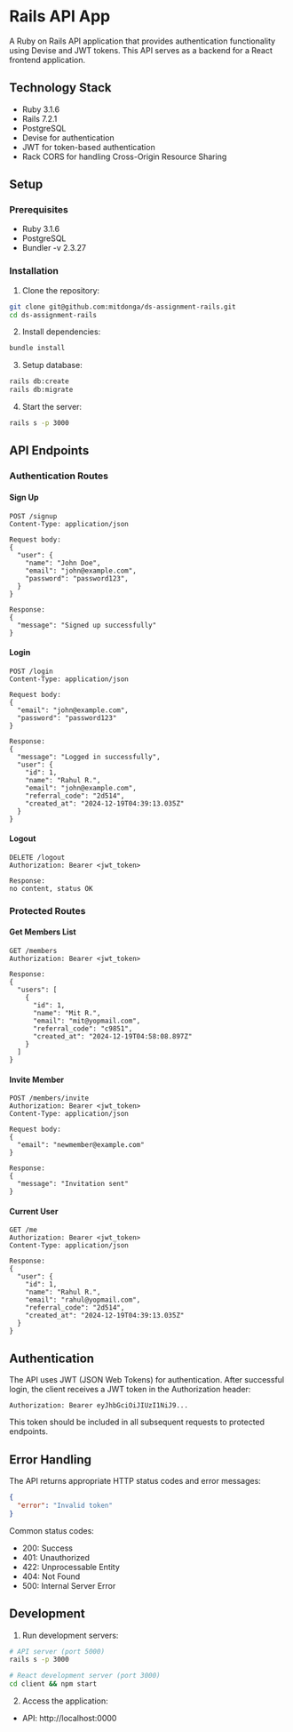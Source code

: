 # Rails API App

A Ruby on Rails API application that provides authentication functionality using Devise and JWT tokens. This API serves as a backend for a React frontend application.

## Technology Stack

- Ruby 3.1.6
- Rails 7.2.1
- PostgreSQL
- Devise for authentication
- JWT for token-based authentication
- Rack CORS for handling Cross-Origin Resource Sharing

## Setup

### Prerequisites

- Ruby 3.1.6
- PostgreSQL
- Bundler -v 2.3.27

### Installation

1. Clone the repository:
```bash
git clone git@github.com:mitdonga/ds-assignment-rails.git
cd ds-assignment-rails
```

2. Install dependencies:
```bash
bundle install
```

3. Setup database:
```bash
rails db:create
rails db:migrate
```

4. Start the server:
```bash
rails s -p 3000
```

## API Endpoints

### Authentication Routes

#### Sign Up
```
POST /signup
Content-Type: application/json

Request body:
{
  "user": {
    "name": "John Doe",
    "email": "john@example.com",
    "password": "password123",
  }
}

Response:
{
  "message": "Signed up successfully"
}
```

#### Login
```
POST /login
Content-Type: application/json

Request body:
{
  "email": "john@example.com",
  "password": "password123"
}

Response:
{
  "message": "Logged in successfully",
  "user": {
    "id": 1,
    "name": "Rahul R.",
    "email": "john@example.com",
    "referral_code": "2d514",
    "created_at": "2024-12-19T04:39:13.035Z"
  }
}
```

#### Logout
```
DELETE /logout
Authorization: Bearer <jwt_token>

Response:
no content, status OK
```

### Protected Routes

#### Get Members List
```
GET /members
Authorization: Bearer <jwt_token>

Response:
{
  "users": [
    {
      "id": 1,
      "name": "Mit R.",
      "email": "mit@yopmail.com",
      "referral_code": "c9851",
      "created_at": "2024-12-19T04:58:08.897Z"
    }
  ]
}
```

#### Invite Member
```
POST /members/invite
Authorization: Bearer <jwt_token>
Content-Type: application/json

Request body:
{
  "email": "newmember@example.com"
}

Response:
{
  "message": "Invitation sent"
}
```

#### Current User
```
GET /me
Authorization: Bearer <jwt_token>
Content-Type: application/json

Response:
{
  "user": {
    "id": 1,
    "name": "Rahul R.",
    "email": "rahul@yopmail.com",
    "referral_code": "2d514",
    "created_at": "2024-12-19T04:39:13.035Z"
  }
}
```

## Authentication

The API uses JWT (JSON Web Tokens) for authentication. After successful login, the client receives a JWT token in the Authorization header:

```
Authorization: Bearer eyJhbGciOiJIUzI1NiJ9...
```

This token should be included in all subsequent requests to protected endpoints.

## Error Handling

The API returns appropriate HTTP status codes and error messages:

```json
{
  "error": "Invalid token"
}
```

Common status codes:
- 200: Success
- 401: Unauthorized
- 422: Unprocessable Entity
- 404: Not Found
- 500: Internal Server Error


## Development

1. Run development servers:
```bash
# API server (port 5000)
rails s -p 3000

# React development server (port 3000)
cd client && npm start
```

2. Access the application:
- API: http://localhost:0000